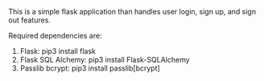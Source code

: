 This is a simple flask application than handles user login, sign up, and sign out features.

Required dependencies are:
1) Flask: pip3 install flask
2) Flask SQL Alchemy: pip3 install Flask-SQLAlchemy
3) Passlib bcrypt: pip3 install passlib[bcrypt]
